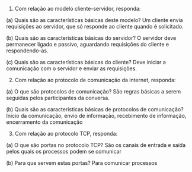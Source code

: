 1. Com relação ao modelo cliente-servidor, responda:

(a) Quais são as características básicas deste modelo?
Um cliente envia requisições ao servidor, que só responde ao cliente quando é solicitado.

(b) Quais são as características básicas do servidor?
O servidor deve permanecer ligado e passivo, aguardando requisições do cliente e respondendo-as.

(c) Quais são as características básicas do cliente?
Deve iniciar a comunicação com o servidor e enviar as requisições.

2.  Com relação ao protocolo de comunicação da internet, responda:

(a) O que são protocolos de comunicação?
São regras básicas a serem seguidas pelos participantes da conversa.

(b) Quais são as características básicas de protocolos de comunicação?
Inicio da comunicação, envio de informação, recebimento de informação, encerramento da comunicação

3. Com relação ao protocolo TCP, responda:

(a) O que são portas no protocolo TCP?
São os canais de entrada e saída pelos quais os processos podem se comunicar

(b) Para que servem estas portas?
Para comunicar processos
